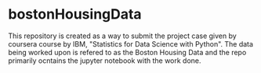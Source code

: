 # bostonHousingData
This repository is created as a way to submit the project case given by coursera course by IBM, "Statistics for Data Science with Python". The data being worked upon is refered to as the Boston Housing Data and the repo primarily ocntains the jupyter notebook with the work done.
